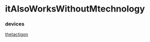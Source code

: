 # itAlsoWorksWithoutMtechnology

 ### devices
 [thetactigon](https://thetactigon.myshopify.com/collections/all)
